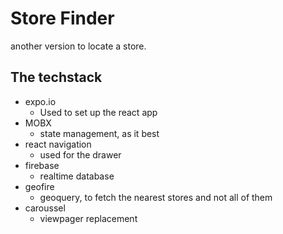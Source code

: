 # Store Finder

another version to locate a store.

## The techstack
* expo.io
    - Used to set up the react app
* MOBX
    - state management, as it best
* react navigation
    - used for the drawer
* firebase
    - realtime database
* geofire
    - geoquery, to fetch the nearest stores and not all of them
* caroussel
    - viewpager replacement

